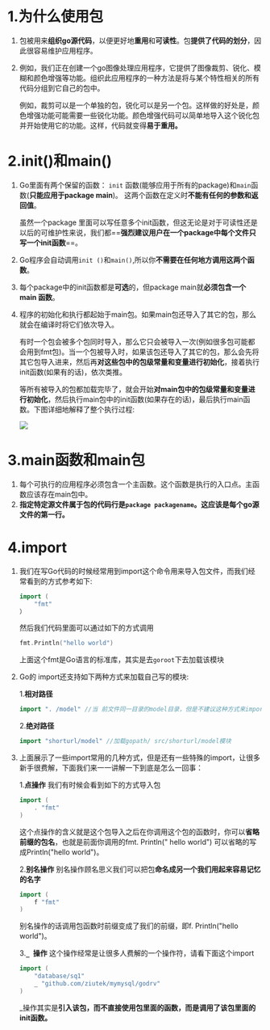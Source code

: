 # 1.为什么使用包

1. 包被用来**组织go源代码**，以便更好地**重用**和**可读性**。包**提供了代码的划分**，因此很容易维护应用程序。

2. 例如，我们正在创建一个go图像处理应用程序，它提供了图像裁剪、锐化、模糊和颜色增强等功能。组织此应用程序的一种方法是将与某个特性相关的所有代码分组到它自己的包中。

   例如，裁剪可以是一个单独的包，锐化可以是另一个包。这样做的好处是，颜色增强功能可能需要一些锐化功能。颜色增强代码可以简单地导入这个锐化包并开始使用它的功能。这样，代码就变得**易于重用。**



# 2.init()和main()

1. Go里面有两个保留的函数： `init` 函数(能够应用于所有的package)和`main`函数(**只能应用于package main**)。
   这两个函数在定义时**不能有任何的参数和返回值**。

   虽然一个package 里面可以写任意多个init函数，但这无论是对于可读性还是以后的可维护性来说，我们都==**强烈建议用户在一个package中每个文件只写一个init函数**==。

2. Go程序会自动调用`init ()`和`main()`,所以你**不需要在任何地方调用这两个函数**。

3. 每个package中的init函数都是**可选**的，但package main就**必须包含一个main 函数**。

4. 程序的初始化和执行都起始于main包。如果main包还导入了其它的包，那么就会在编译时将它们依次导入。

   有时一个包会被多个包同时导入，那么它只会被导入一次(例如很多包可能都会用到fmt包)。当一个包被导入时，如果该包还导入了其它的包，那么会先将其它包导入进来，然后再**对这些包中的包级常量和变量进行初始化**，接着执行init函数(如果有的话)，依次类推。

   等所有被导入的包都加载完毕了，就会开始**对main包中的包级常量和变量进行初始化**，然后执行main包中的init函数(如果存在的话)，最后执行main函数。下图详细地解释了整个执行过程:

   ![](http://img.kongyixueyuan.com/import%20package.png)

   



# 3.main函数和main包

1. 每个可执行的应用程序必须包含一个主函数。这个函数是执行的入口点。主函数应该存在main包中。
2. **指定特定源文件属于包的代码行是`package packagename`。这应该是每个go源文件的第一行。**





# 4.import

1. 我们在写Go代码的时候经常用到import这个命令用来导入包文件，而我们经常看到的方式参考如下:

   ```go
   import (
       "fmt"
   ）
   ```

   然后我们代码里面可以通过如下的方式调用

   ```go
   fmt.Println("hello world")
   ```

   上面这个fmt是Go语言的标准库，其实是去`goroot`下去加载该模块

2. Go的 import还支持如下两种方式来加载自己写的模块:

   1.**相对路径**

   ```go
   import ". /model" //当 前文件同一目录的model目录，但是不建议这种方式来import
   ```

   2.**绝对路径**

   ```go
   import "shorturl/model" //加载gopath/ src/shorturl/model模块
   ```

3. 上面展示了一些import常用的几种方式，但是还有一些特殊的import，让很多新手很费解，下面我们来一一讲解一下到底是怎么一回事：

   1.**点操作**
   我们有时候会看到如下的方式导入包

   ```go
   import (
       . "fmt"
   )
   ```

   这个点操作的含义就是这个包导入之后在你调用这个包的函数时，你可以**省略前缀的包名**，也就是前面你调用的fmt. Println(" hello world") 可以省略的写成Println("hello world")。

   2.**别名操作**
   别名操作顾名思义我们可以把包**命名成另一个我们用起来容易记忆的名字**

   ```go
   import (
       f "fmt"
   )
   ```

   别名操作的话调用包函数时前缀变成了我们的前缀，即f. Println("hello world")。

   3.**`_ `操作**
   这个操作经常是让很多人费解的一个操作符，请看下面这个import

   ```go
   import (
       "database/sq1"
       _ "github.com/ziutek/mymysql/godrv"
   )
   ```

   _操作其实是**引入该包，而不直接使用包里面的函数，而是调用了该包里面的init函数。**

